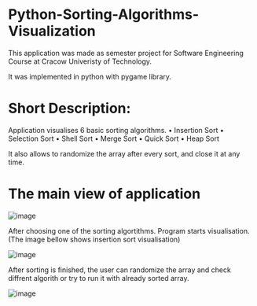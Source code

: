 # Python-Sorting-Algorithms-Visualization

This application was made as semester project for Software Engineering Course at Cracow Univeristy of Technology.

It was implemented in python with pygame library.

# Short Description:
Application visualises 6 basic sorting algorithms.
• Insertion Sort
• Selection Sort
• Shell Sort
• Merge Sort
• Quick Sort
• Heap Sort

It also allows to randomize the array after every sort, and close it at any time.
# The main view of application

![image](https://user-images.githubusercontent.com/65349462/111370924-15df3500-8699-11eb-8379-c2fd95fd1ad2.png)

After choosing one of the sorting algortithms. Program starts visualisation.
(The image bellow shows insertion sort visualisation)

![image](https://user-images.githubusercontent.com/65349462/111371227-6b1b4680-8699-11eb-90f9-e5179123f823.png)

After sorting is finished, the user can randomize the array and check diffrent algorith or try to run it with already sorted array.

![image](https://user-images.githubusercontent.com/65349462/111371490-c816fc80-8699-11eb-8625-524ba99dfb69.png)

